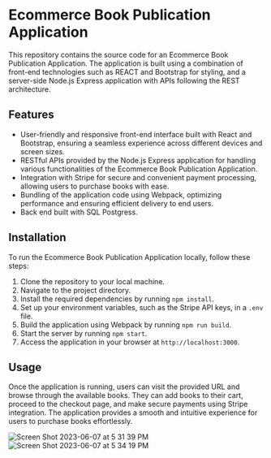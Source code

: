 # Ecommerce Book Publication Application

This repository contains the source code for an Ecommerce Book Publication Application. The application is built using a combination of front-end technologies such as REACT and Bootstrap for styling, and a server-side Node.js Express application with APIs following the REST architecture.

## Features
- User-friendly and responsive front-end interface built with React and Bootstrap, ensuring a seamless experience across different devices and screen sizes.
- RESTful APIs provided by the Node.js Express application for handling various functionalities of the Ecommerce Book Publication Application.
- Integration with Stripe for secure and convenient payment processing, allowing users to purchase books with ease.
- Bundling of the application code using Webpack, optimizing performance and ensuring efficient delivery to end users.
- Back end built with SQL Postgress.

## Installation
To run the Ecommerce Book Publication Application locally, follow these steps:

1. Clone the repository to your local machine.
2. Navigate to the project directory.
3. Install the required dependencies by running `npm install`.
4. Set up your environment variables, such as the Stripe API keys, in a `.env` file.
5. Build the application using Webpack by running `npm run build`.
6. Start the server by running `npm start`.
7. Access the application in your browser at `http://localhost:3000`.

## Usage
Once the application is running, users can visit the provided URL and browse through the available books. They can add books to their cart, proceed to the checkout page, and make secure payments using Stripe integration. The application provides a smooth and intuitive experience for users to purchase books effortlessly.

![Screen Shot 2023-06-07 at 5 31 39 PM](https://github.com/AkshathaHebba/stripeIntegration/assets/25522884/fd83ef7f-9eaa-490a-a9cf-9bb4b000581a)
![Screen Shot 2023-06-07 at 5 34 19 PM](https://github.com/AkshathaHebba/stripeIntegration/assets/25522884/d9b8a7fb-662d-450b-abf7-a7880825bed3)


<!-- <img width="1247" alt="Screen Shot 2023-05-23 at 12 38 48 AM" src="https://github.com/AkshathaHebba/stripeIntegration/assets/25522884/3f387c5a-4674-408f-a92a-0c8d50e5b81b"> -->

<!-- <img width="1275" alt="Screen Shot 2023-05-23 at 12 46 02 AM" src="https://github.com/AkshathaHebba/stripeIntegration/assets/25522884/0f86b145-9125-4c9e-9997-64f2de1b1ef3">
 -->

